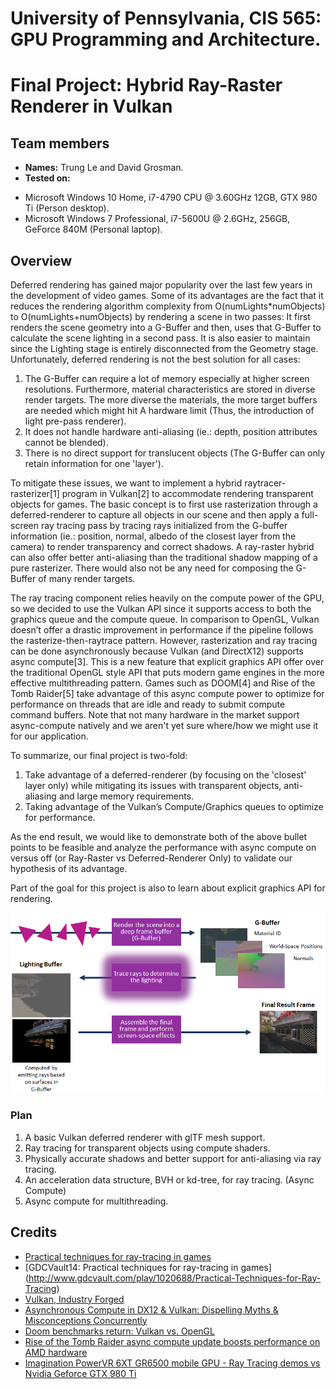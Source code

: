 # University of Pennsylvania, CIS 565: GPU Programming and Architecture.
Final Project: Hybrid Ray-Raster Renderer in Vulkan
===============

## Team members
- **Names:** Trung Le and David Grosman.
- **Tested on:** 
 * Microsoft Windows 10 Home, i7-4790 CPU @ 3.60GHz 12GB, GTX 980 Ti (Person desktop).
 * Microsoft Windows  7 Professional, i7-5600U @ 2.6GHz, 256GB, GeForce 840M (Personal laptop).

## Overview
Deferred rendering has gained major popularity over the last few years in the development of video games. Some of its advantages are the fact that it reduces the rendering algorithm complexity from O(numLights*numObjects) to O(numLights+numObjects) by rendering a
scene in two passes: It first renders the scene geometry into a G-Buffer and then, uses that G-Buffer to calculate the scene lighting in a second pass. It is also easier to maintain since the Lighting stage is entirely disconnected from the Geometry stage. Unfortunately, deferred rendering is not the best solution for all cases:
 1. The G-Buffer can require a lot of memory especially at higher screen resolutions. Furthermore, material characteristics are stored in diverse render targets. The more diverse the materials, the more target buffers are needed which might hit A hardware limit (Thus, the introduction of light pre-pass renderer).
 2. It does not handle hardware anti-aliasing (ie.: depth, position attributes cannot be blended).
 3. There is no direct support for translucent objects (The G-Buffer can only retain information for one 'layer').

To mitigate these issues, we want to implement a hybrid raytracer-rasterizer[1] program in Vulkan[2] to accommodate rendering transparent objects for games. The basic concept is to first use rasterization through a deferred-renderer to capture all objects in our scene and then apply a full-screen ray tracing pass by tracing rays initialized from the G-buffer information (ie.: position, normal, albedo of the closest layer from the camera) to render transparency and correct shadows. A ray-raster hybrid can also offer better anti-aliasing than the traditional shadow mapping of a pure rasterizer. There would also not be any need for composing the G-Buffer of many render targets.

The ray tracing component relies heavily on the compute power of the GPU, so we decided to use the Vulkan API since it supports access to both the graphics queue and the compute queue. In comparison to OpenGL, Vulkan doesn’t offer a drastic improvement in performance if the pipeline follows the rasterize-then-raytrace pattern. However, rasterization and ray tracing can be done asynchronously because Vulkan (and DirectX12) supports async compute[3]. This is a new feature that explicit graphics API offer over the traditional OpenGL style API that puts modern game engines in the more effective multithreading pattern. Games such as DOOM[4] and Rise of the Tomb Raider[5] take advantage of this async compute power to optimize for performance on threads that are idle and ready to submit compute command buffers. Note that not many hardware in the market support async-compute natively and we aren't yet sure where/how we might use it for our application.

To summarize, our final project is two-fold: 
 1. Take advantage of a deferred-renderer (by focusing on the 'closest' layer only) while mitigating its issues with transparent objects, anti-aliasing and large memory requirements.
 2. Taking advantage of the Vulkan’s Compute/Graphics queues to optimize for performance.

As the end result, we would like to demonstrate both of the above bullet points to be feasible and analyze the performance with async compute on versus off (or Ray-Raster vs Deferred-Renderer Only) to validate our hypothesis of its advantage.

Part of the goal for this project is also to learn about explicit graphics API for rendering.

![A](TLVulkanRenderer/images/DefRayTracing.png)
 
 
### Plan
 1. A basic Vulkan deferred renderer with glTF mesh support.
 2. Ray tracing for transparent objects using compute shaders.
 3. Physically accurate shadows and better support for anti-aliasing via ray tracing.
 4. An acceleration data structure, BVH or kd-tree, for ray tracing. (Async Compute)
 5. Async compute for multithreading.
 
## Credits
* [Practical techniques for ray-tracing in games](http://www.gamasutra.com/blogs/AlexandruVoica/20140318/213148/Practical_techniques_for_ray_tracing_in_games.php)
* [GDCVault14: Practical techniques for ray-tracing in games] (http://www.gdcvault.com/play/1020688/Practical-Techniques-for-Ray-Tracing)
* [Vulkan, Industry Forged](https://www.khronos.org/vulkan/)
* [Asynchronous Compute in DX12 & Vulkan: Dispelling Myths & Misconceptions Concurrently](https://youtu.be/XOGIDMJThto)
* [Doom benchmarks return: Vulkan vs. OpenGL](http://www.pcgamer.com/doom-benchmarks-return-vulkan-vs-opengl/2/)
* [Rise of the Tomb Raider async compute update boosts performance on AMD hardware](https://www.extremetech.com/gaming/231481-rise-of-the-tomb-raider-async-compute-update-improves-performance-on-amd-hardware-flat-on-maxwell)
* [Imagination PowerVR 6XT GR6500 mobile GPU - Ray Tracing demos vs Nvidia Geforce GTX 980 Ti](https://youtu.be/ND96G9UZxxA)

 
